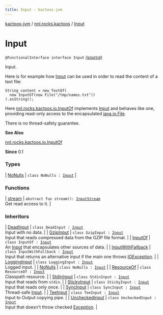 ```yaml
---
title: Input - kactoos-jvm
---
```


[kactoos-jvm](../../index.html) / [nnl.rocks.kactoos](../index.html) / [Input](./index.html)

# Input

`@FunctionalInterface interface Input` [(source)](https://github.com/neonailol/kactoos/blob/master/kactoos-jvm/src/main/kotlin/nnl/rocks/kactoos/Input.kt#L29)

Input.

Here is for example how [Input](./index.md) can be used
in order to read the content of a text file:

```
String content = new TextOf(
  new InputOf(new File("/tmp/names.txt"))
).asString();
```

Here [nnl.rocks.kactoos.io.InputOf](../../nnl.rocks.kactoos.io/-input-of/index.html) implements
[Input](./index.md) and behaves like
one, providing read-only access to
the encapsulated [java.io.File](http://docs.oracle.com/javase/8/docs/api/java/io/File.html).

There is no thread-safety guarantee.

**See Also**

[nnl.rocks.kactoos.io.InputOf](../../nnl.rocks.kactoos.io/-input-of/index.html)

**Since**
0.1

### Types

| [NoNulls](-no-nulls/index.html) | `class NoNulls : `[`Input`](./index.md) |

### Functions

| [stream](stream.html) | `abstract fun stream(): `[`InputStream`](http://docs.oracle.com/javase/8/docs/api/java/io/InputStream.html)<br>Get read access to it. |

### Inheritors

| [DeadInput](../../nnl.rocks.kactoos.io/-dead-input/index.html) | `class DeadInput : `[`Input`](./index.md)<br>Input with no data. |
| [GzipInput](../../nnl.rocks.kactoos.io/-gzip-input/index.html) | `class GzipInput : `[`Input`](./index.md)<br>Input that reads compressed data from the GZIP file format. |
| [InputOf](../../nnl.rocks.kactoos.io/-input-of/index.html) | `class InputOf : `[`Input`](./index.md)<br>An [Input](./index.md) that encapsulates other sources of data. |
| [InputWithFallback](../../nnl.rocks.kactoos.io/-input-with-fallback/index.html) | `class InputWithFallback : `[`Input`](./index.md)<br>Input that returns an alternative input if the main one throws [IOException](http://docs.oracle.com/javase/8/docs/api/java/io/IOException.html). |
| [LoggingInput](../../nnl.rocks.kactoos.io/-logging-input/index.html) | `class LoggingInput : `[`Input`](./index.md)<br>Logged input. |
| [NoNulls](-no-nulls/index.html) | `class NoNulls : `[`Input`](./index.md) |
| [ResourceOf](../../nnl.rocks.kactoos.io/-resource-of/index.html) | `class ResourceOf : `[`Input`](./index.md)<br>Classpath resource. |
| [StdinInput](../../nnl.rocks.kactoos.io/-stdin-input/index.html) | `class StdinInput : `[`Input`](./index.md)<br>Input that reads from `stdin`. |
| [StickyInput](../../nnl.rocks.kactoos.io/-sticky-input/index.html) | `class StickyInput : `[`Input`](./index.md)<br>Input that reads only once. |
| [SyncInput](../../nnl.rocks.kactoos.io/-sync-input/index.html) | `class SyncInput : `[`Input`](./index.md)<br>Thread-safe [Input](./index.md). |
| [TeeInput](../../nnl.rocks.kactoos.io/-tee-input/index.html) | `class TeeInput : `[`Input`](./index.md)<br>Input to Output copying pipe. |
| [UncheckedInput](../../nnl.rocks.kactoos.io/-unchecked-input/index.html) | `class UncheckedInput : `[`Input`](./index.md)<br>Input that doesn't throw checked [Exception](https://kotlinlang.org/api/latest/jvm/stdlib/kotlin/-exception/index.html). |

